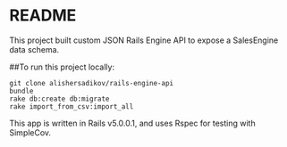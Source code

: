 # README

This project built custom JSON Rails Engine API to expose a SalesEngine data schema.


##To run this project locally:

```
git clone alishersadikov/rails-engine-api
bundle
rake db:create db:migrate
rake import_from_csv:import_all
```

This app is written in Rails v5.0.0.1, and uses Rspec for testing with SimpleCov.
